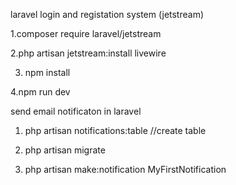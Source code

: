  laravel login and registation system (jetstream)

1.composer require laravel/jetstream

2.php artisan jetstream:install livewire

3. npm install

4.npm run dev



send email notificaton in laravel

1. php artisan notifications:table     //create table

2. php artisan migrate

3. php artisan make:notification MyFirstNotification

